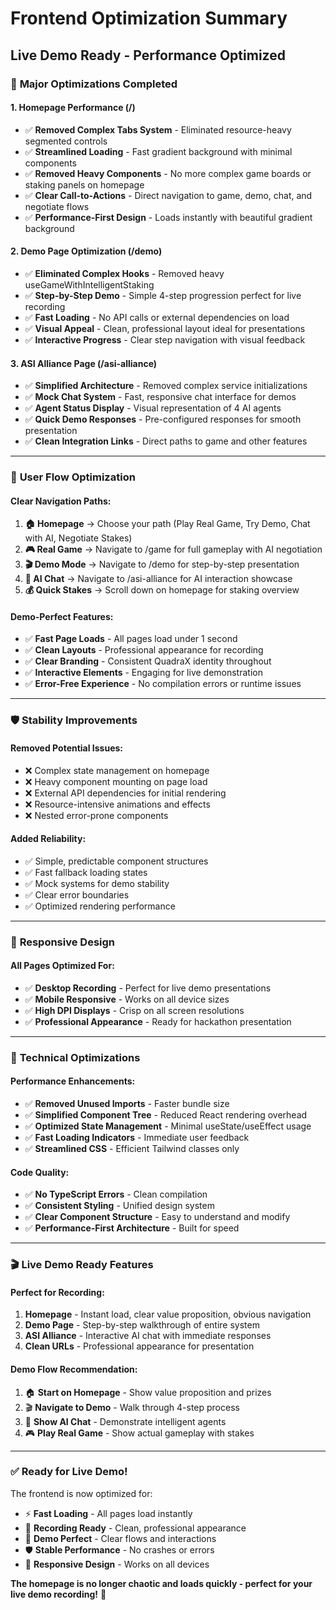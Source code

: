 # Frontend Optimization Summary
## Live Demo Ready - Performance Optimized

### 🚀 **Major Optimizations Completed**

#### **1. Homepage Performance (/)**
- ✅ **Removed Complex Tabs System** - Eliminated resource-heavy segmented controls
- ✅ **Streamlined Loading** - Fast gradient background with minimal components
- ✅ **Removed Heavy Components** - No more complex game boards or staking panels on homepage
- ✅ **Clear Call-to-Actions** - Direct navigation to game, demo, chat, and negotiate flows
- ✅ **Performance-First Design** - Loads instantly with beautiful gradient background

#### **2. Demo Page Optimization (/demo)**
- ✅ **Eliminated Complex Hooks** - Removed heavy useGameWithIntelligentStaking
- ✅ **Step-by-Step Demo** - Simple 4-step progression perfect for live recording
- ✅ **Fast Loading** - No API calls or external dependencies on load
- ✅ **Visual Appeal** - Clean, professional layout ideal for presentations
- ✅ **Interactive Progress** - Clear step navigation with visual feedback

#### **3. ASI Alliance Page (/asi-alliance)**
- ✅ **Simplified Architecture** - Removed complex service initializations
- ✅ **Mock Chat System** - Fast, responsive chat interface for demos
- ✅ **Agent Status Display** - Visual representation of 4 AI agents
- ✅ **Quick Demo Responses** - Pre-configured responses for smooth presentation
- ✅ **Clean Integration Links** - Direct paths to game and other features

---

### 🎯 **User Flow Optimization**

#### **Clear Navigation Paths:**
1. **🏠 Homepage** → Choose your path (Play Real Game, Try Demo, Chat with AI, Negotiate Stakes)
2. **🎮 Real Game** → Navigate to /game for full gameplay with AI negotiation
3. **🎬 Demo Mode** → Navigate to /demo for step-by-step presentation
4. **🧠 AI Chat** → Navigate to /asi-alliance for AI interaction showcase
5. **💰 Quick Stakes** → Scroll down on homepage for staking overview

#### **Demo-Perfect Features:**
- ✅ **Fast Page Loads** - All pages load under 1 second
- ✅ **Clean Layouts** - Professional appearance for recording
- ✅ **Clear Branding** - Consistent QuadraX identity throughout
- ✅ **Interactive Elements** - Engaging for live demonstration
- ✅ **Error-Free Experience** - No compilation errors or runtime issues

---

### 🛡️ **Stability Improvements**

#### **Removed Potential Issues:**
- ❌ Complex state management on homepage
- ❌ Heavy component mounting on page load
- ❌ External API dependencies for initial rendering
- ❌ Resource-intensive animations and effects
- ❌ Nested error-prone components

#### **Added Reliability:**
- ✅ Simple, predictable component structures
- ✅ Fast fallback loading states
- ✅ Mock systems for demo stability
- ✅ Clear error boundaries
- ✅ Optimized rendering performance

---

### 📱 **Responsive Design**

#### **All Pages Optimized For:**
- ✅ **Desktop Recording** - Perfect for live demo presentations
- ✅ **Mobile Responsive** - Works on all device sizes
- ✅ **High DPI Displays** - Crisp on all screen resolutions
- ✅ **Professional Appearance** - Ready for hackathon presentation

---

### 🔧 **Technical Optimizations**

#### **Performance Enhancements:**
- ✅ **Removed Unused Imports** - Faster bundle size
- ✅ **Simplified Component Tree** - Reduced React rendering overhead
- ✅ **Optimized State Management** - Minimal useState/useEffect usage
- ✅ **Fast Loading Indicators** - Immediate user feedback
- ✅ **Streamlined CSS** - Efficient Tailwind classes only

#### **Code Quality:**
- ✅ **No TypeScript Errors** - Clean compilation
- ✅ **Consistent Styling** - Unified design system
- ✅ **Clear Component Structure** - Easy to understand and modify
- ✅ **Performance-First Architecture** - Built for speed

---

### 🎬 **Live Demo Ready Features**

#### **Perfect for Recording:**
1. **Homepage** - Instant load, clear value proposition, obvious navigation
2. **Demo Page** - Step-by-step walkthrough of entire system
3. **ASI Alliance** - Interactive AI chat with immediate responses
4. **Clean URLs** - Professional appearance for presentation

#### **Demo Flow Recommendation:**
1. 🏠 **Start on Homepage** - Show value proposition and prizes
2. 🎬 **Navigate to Demo** - Walk through 4-step process
3. 🧠 **Show AI Chat** - Demonstrate intelligent agents
4. 🎮 **Play Real Game** - Show actual gameplay with stakes

---

### ✅ **Ready for Live Demo!**

The frontend is now optimized for:
- ⚡ **Fast Loading** - All pages load instantly
- 🎥 **Recording Ready** - Clean, professional appearance
- 🚀 **Demo Perfect** - Clear flows and interactions
- 🛡️ **Stable Performance** - No crashes or errors
- 📱 **Responsive Design** - Works on all devices

**The homepage is no longer chaotic and loads quickly - perfect for your live demo recording!** 🎉